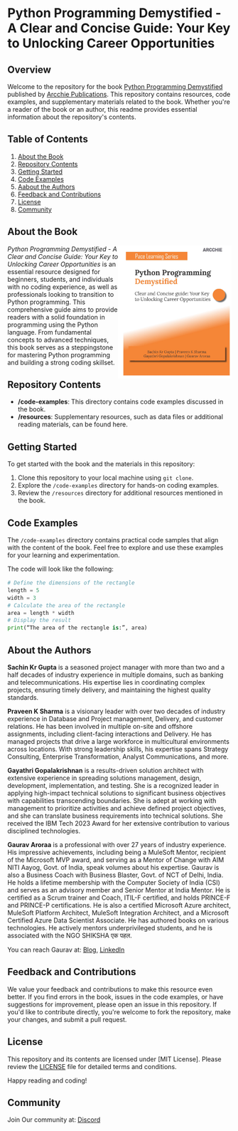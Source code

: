 # Python Programming Demystified - A Clear and Concise Guide: Your Key to Unlocking Career Opportunities

## Overview

Welcome to the repository for the book [Python Programming Demystified](https://www.amazon.in/dp/B0D79HC4GL) published by [Arcchie Publications](https://arcchieonline.com). This repository contains resources, code examples, and supplementary materials related to the book. Whether you're a reader of the book or an author, this readme provides essential information about the repository's contents.

## Table of Contents

1. [About the Book](#about-the-book)
2. [Repository Contents](#repository-contents)
3. [Getting Started](#getting-started)
4. [Code Examples](#code-examples)
5. [Aabout the Authors](#about-the-authors)
6. [Feedback and Contributions](#feedback-and-contributions)
7. [License](#license)
8. [Community](#community)

## About the Book
<a href="https://arcchieonline.com/books"><img src="/resources/Book Cover - 190.5 x 234.95 mm_Front.jpg" height="300px" align="right"></a>
_Python Programming Demystified - A Clear and Concise Guide: Your Key to Unlocking Career Opportunities_ is an essential resource designed for beginners, students, and individuals with no coding experience, as well as professionals looking to transition to Python programming. This comprehensive guide aims to provide readers with a solid foundation in programming using the Python language. From fundamental concepts to advanced techniques, this book serves as a steppingstone for mastering Python programming and building a strong coding skillset.


## Repository Contents

- **/code-examples**: This directory contains code examples discussed in the book.
- **/resources**: Supplementary resources, such as data files or additional reading materials, can be found here.
  
## Getting Started

To get started with the book and the materials in this repository:

1. Clone this repository to your local machine using `git clone`.
2. Explore the `/code-examples` directory for hands-on coding examples.
3. Review the `/resources` directory for additional resources mentioned in the book.

## Code Examples

The `/code-examples` directory contains practical code samples that align with the content of the book. Feel free to explore and use these examples for your learning and experimentation.

The code will look like the following:
```python
# Define the dimensions of the rectangle
length = 5
width = 3
# Calculate the area of the rectangle
area = length * width
# Display the result
print(“The area of the rectangle is:”, area)

```

## About the Authors

**Sachin Kr Gupta** is a seasoned project manager with more than two and a half decades of industry experience in multiple domains, such as banking and telecommunications. His expertise lies in coordinating complex projects, ensuring timely delivery, and maintaining the highest quality standards.

**Praveen K Sharma** is a visionary leader with over two decades of industry experience in Database and Project management, Delivery, and customer relations. He has been involved in multiple on-site and offshore assignments, including client-facing interactions and Delivery. He has managed projects that drive a large workforce in multicultural environments across locations. With strong leadership skills, his expertise spans Strategy Consulting, Enterprise Transformation, Analyst Communications, and more.

**Gayathri Gopalakrishnan** is a results-driven solution architect with extensive experience in spreading solutions management, design, development, implementation, and testing. She is a recognized leader in applying high-impact technical solutions to significant business objectives with capabilities transcending boundaries. She is adept at working with management to prioritize activities and achieve defined project objectives, and she can translate business requirements into technical solutions. She received the IBM Tech 2023 Award for her extensive contribution to various disciplined technologies.

**Gaurav Aroraa** is a professional with over 27 years of industry experience. His impressive achievements, including being a MuleSoft Mentor, recipient of the Microsoft MVP award, and serving as a Mentor of Change with AIM NITI Aayog, Govt. of India, speak volumes about his expertise. Gaurav is also a Business Coach with Business Blaster, Govt. of NCT of Delhi, India. He holds a lifetime membership with the Computer Society of India (CSI) and serves as an advisory member and Senior Mentor at India Mentor. He is certified as a Scrum trainer and Coach, ITIL-F certified, and holds PRINCE-F and PRINCE-P certifications. He is also a certified Microsoft Azure architect, MuleSoft Platform Architect, MuleSoft Integration Architect, and a Microsoft Certified Azure Data Scientist Associate. He has authored books on various technologies. He actively mentors underprivileged students, and he is associated with the NGO SHIKSHA एक पहल.

You can reach Gaurav at: [Blog](https://gaurav-arora.com/blog/), [LinkedIn](https://linkedin.com/in/aroragaurav/)

## Feedback and Contributions

We value your feedback and contributions to make this resource even better. If you find errors in the book, issues in the code examples, or have suggestions for improvement, please open an issue in this repository. If you'd like to contribute directly, you're welcome to fork the repository, make your changes, and submit a pull request.

## License

This repository and its contents are licensed under [MIT License]. Please review the [LICENSE](LICENSE) file for detailed terms and conditions.

Happy reading and coding!

## Community
Join Our community at: [Discord](https://discord.gg/z26SenmpEt)
